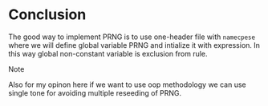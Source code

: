 # Conclusion

The good way to implement PRNG is to use one-header file with `namecpese` where we will define global variable PRNG and intialize it with expression. In this way global non-constant variable is exclusion from rule.

> [!note]
> Also for my opinon here if we want to use oop methodology we can use single tone for avoiding multiple reseeding of PRNG.

